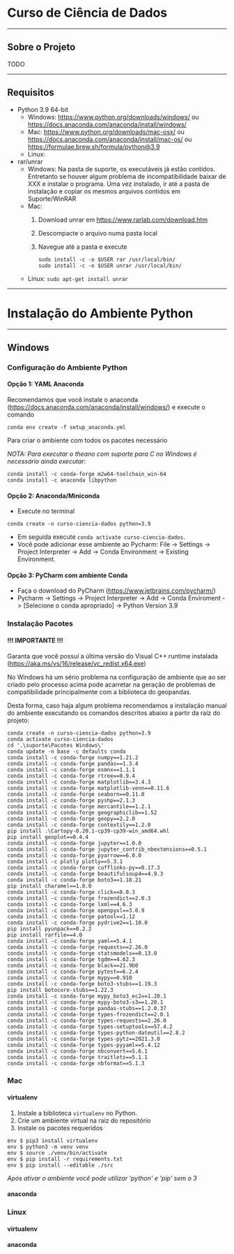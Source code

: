 # Curso de Ciência de Dados

---
## Sobre o Projeto

TODO

---
## Requisitos
* Python 3.9 64-bit
  * Windows: https://www.python.org/downloads/windows/ ou https://docs.anaconda.com/anaconda/install/windows/
  * Mac: https://www.python.org/downloads/mac-osx/ ou https://docs.anaconda.com/anaconda/install/mac-os/ ou https://formulae.brew.sh/formula/python@3.9
  * Linux: 
* rar/unrar
  * Windows: Na pasta de suporte, os executáveis já estão contidos. 
Entretanto se houver algum problema de incompatibilidade baixar de XXX 
e instalar o programa. Uma vez instalado, ir até a pasta de instalação 
e copiar os mesmos arquivos contidos em Suporte/WinRAR
  * Mac:
    1. Download unrar em https://www.rarlab.com/download.htm
    2. Descompacte o arquivo numa pasta local
    3. Navegue até a pasta e execute 

           sudo install -c -o $USER rar /usr/local/bin/
           sudo install -c -o $USER unrar /usr/local/bin/
  * Linux: ```sudo apt-get install unrar```
---
  
# Instalação do Ambiente Python

---
## Windows

### Configuração do Ambiente Python

#### Opção 1: YAML Anaconda
Recomendamos que você instale o anaconda (https://docs.anaconda.com/anaconda/install/windows/)
e execute o comando
```
conda env create -f setup_anaconda.yml
```
Para criar o ambiente com todos os pacotes necessário

*NOTA: Para executar o theano com suporte para C no Windows é necessário ainda executar:*
```
conda install -c conda-forge m2w64-toolchain_win-64
conda install -c anaconda libpython
```

#### Opção 2: Anaconda/Miniconda
* Execute no terminal
```
conda create -n curso-ciencia-dados python=3.9
```
* Em seguida execute `conda activate curso-ciencia-dados`. 
* Você pode adicionar esse ambiente ao Pycharm:
File -> Settings -> Project Interpreter -> Add -> Conda Environment ->
Existing Environment.


#### Opção 3: PyCharm com ambiente Conda
* Faça o download do PyCharm (https://www.jetbrains.com/pycharm/)
* Pycharm -> Settings -> Project Interpreter -> Add -> Conda Enviroment
-> [Selecione o conda apropriado] -> Python Version 3.9



### Instalação Pacotes

#### !!! IMPORTANTE !!! ####
Garanta que você possuí a última versão do Visual C++ runtime instalada 
(https://aka.ms/vs/16/release/vc_redist.x64.exe)

No Windows há um sério problema na configuração de ambiente
que ao ser criado pelo processo acima pode acarretar na geração
de problemas de compatibilidade principalmente com a biblioteca 
do geopandas. 

Desta forma, caso haja algum problema recomendamos a instalação 
manual do ambiente executando os comandos descritos abaixo a 
partir da raíz do projeto:
```
conda create -n curso-ciencia-dados python=3.9
conda activate curso-ciencia-dados
cd '.\suporte\Pacotes Windows\'
conda update -n base -c defaults conda
conda install -c conda-forge numpy==1.21.2
conda install -c conda-forge pandas==1.3.4
conda install -c conda-forge osmnx==1.1.1
conda install -c conda-forge rtree==0.9.4
conda install -c conda-forge matplotlib==3.4.3
conda install -c conda-forge matplotlib-venn==0.11.6
conda install -c conda-forge seaborn==0.11.0
conda install -c conda-forge pyshp==2.1.3
conda install -c conda-forge mercantile==1.2.1
conda install -c conda-forge geographiclib==1.52
conda install -c conda-forge geopy==2.2.0
conda install -c conda-forge contextily==1.2.0
pip install .\Cartopy-0.20.1-cp39-cp39-win_amd64.whl
pip install geoplot==0.4.4
conda install -c conda-forge jupyter==1.0.0
conda install -c conda-forge jupyter_contrib_nbextensions==0.5.1
conda install -c conda-forge pyarrow==6.0.0
conda install -c plotly plotly==5.3.1
conda install -c conda-forge cufflinks-py==0.17.3
conda install -c conda-forge beautifulsoup4==4.9.3
conda install -c conda-forge boto3==1.18.21
pip install charamel==1.0.0
conda install -c conda-forge click==8.0.3
conda install -c conda-forge frozendict==2.0.3
conda install -c conda-forge lxml==4.6.3
conda install -c conda-forge openpyxl==3.0.9
conda install -c conda-forge patool==1.12
conda install -c conda-forge pydrive2==1.10.0
pip install pyunpack==0.2.2
pip install rarfile==4.0
conda install -c conda-forge yaml==5.4.1
conda install -c conda-forge requests==2.26.0
conda install -c conda-forge statsmodels==0.13.0
conda install -c conda-forge tqdm==4.62.3
conda install -c conda-forge black==21.9b0
conda install -c conda-forge pytest==6.2.4
conda install -c conda-forge mypy==0.910
conda install -c conda-forge boto3-stubs==1.19.3
pip install botocore-stubs==1.22.3
conda install -c conda-forge mypy_boto3_ec2==1.20.1
conda install -c conda-forge mypy-boto3-s3==1.20.1
conda install -c conda-forge pandas-stubs==1.2.0.37
conda install -c conda-forge types-frozendict==2.0.1
conda install -c conda-forge types-requests==2.26.0
conda install -c conda-forge types-setuptools==57.4.2
conda install -c conda-forge types-python-dateutil==2.8.2
conda install -c conda-forge types-pytz==2021.3.0
conda install -c conda-forge types-pyyaml==5.4.12
conda install -c conda-forge nbconvert==5.6.1
conda install -c conda-forge traitlets==5.1.1
conda install -c conda-forge nbformat==5.1.3
```

### Mac

#### virtualenv
1. Instale a biblioteca `virtualenv` no Python.
1. Crie um ambiente virtual na raiz do repositório
1. Instale os pacotes requeridos
```
env $ pip3 install virtualenv
env $ python3 -m venv venv
env $ source ./venv/bin/activate
env $ pip install -r requirements.txt
env $ pip install --editable ./src
```
*Após ativar o ambiente você pode utilizar 'python' e 'pip' sem o 3*

#### anaconda

### Linux

#### virtualenv

#### anaconda